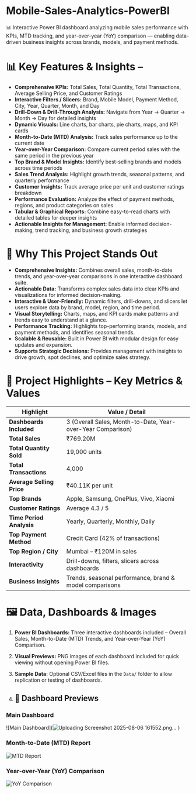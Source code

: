 # Mobile-Sales-Analytics-PowerBI
📊 Interactive Power BI dashboard analyzing mobile sales performance with KPIs, MTD tracking, and year-over-year (YoY) comparison — enabling data-driven business insights across brands, models, and payment methods.

# 📊 Key Features & Insights –

- **Comprehensive KPIs:** Total Sales, Total Quantity, Total Transactions, Average Selling Price, and Customer Ratings  
- **Interactive Filters / Slicers:** Brand, Mobile Model, Payment Method, City, Year, Quarter, Month, and Day  
- **Drill-Down & Drill-Through Analysis:** Navigate from Year → Quarter → Month → Day for detailed insights  
- **Dynamic Visuals:** Line charts, bar charts, pie charts, maps, and KPI cards  
- **Month-to-Date (MTD) Analysis:** Track sales performance up to the current date  
- **Year-over-Year Comparison:** Compare current period sales with the same period in the previous year  
- **Top Brand & Model Insights:** Identify best-selling brands and models across time periods  
- **Sales Trend Analysis:** Highlight growth trends, seasonal patterns, and quarterly performance  
- **Customer Insights:** Track average price per unit and customer ratings breakdown  
- **Performance Evaluation:** Analyze the effect of payment methods, regions, and product categories on sales  
- **Tabular & Graphical Reports:** Combine easy-to-read charts with detailed tables for deeper insights  
- **Actionable Insights for Management:** Enable informed decision-making, trend tracking, and business growth strategies


# 🌟 Why This Project Stands Out

- **Comprehensive Insights:** Combines overall sales, month-to-date trends, and year-over-year comparisons in one interactive dashboard suite.  
- **Actionable Data:** Transforms complex sales data into clear KPIs and visualizations for informed decision-making.  
- **Interactive & User-Friendly:** Dynamic filters, drill-downs, and slicers let users explore data by brand, model, region, and time period.  
- **Visual Storytelling:** Charts, maps, and KPI cards make patterns and trends easy to understand at a glance.  
- **Performance Tracking:** Highlights top-performing brands, models, and payment methods, and identifies seasonal trends.  
- **Scalable & Reusable:** Built in Power BI with modular design for easy updates and expansion.  
- **Supports Strategic Decisions:** Provides management with insights to drive growth, spot declines, and optimize sales strategy.

# 🚀 Project Highlights – Key Metrics & Values

| Highlight | Value / Detail |
|-----------|----------------|
| **Dashboards Included** | 3 (Overall Sales, Month-to-Date, Year-over-Year Comparison) |
| **Total Sales** | ₹769.20M |
| **Total Quantity Sold** | 19,000 units |
| **Total Transactions** | 4,000 |
| **Average Selling Price** | ₹40.11K per unit |
| **Top Brands** | Apple, Samsung, OnePlus, Vivo, Xiaomi |
| **Customer Ratings** | Average 4.3 / 5 |
| **Time Period Analysis** | Yearly, Quarterly, Monthly, Daily |
| **Top Payment Method** | Credit Card (42% of transactions) |
| **Top Region / City** | Mumbai – ₹120M in sales |
| **Interactivity** | Drill-downs, filters, slicers across dashboards |
| **Business Insights** | Trends, seasonal performance, brand & model comparisons |


# 🖼️ Data, Dashboards & Images

1. **Power BI Dashboards:** Three interactive dashboards included – Overall Sales, Month-to-Date (MTD) Trends, and Year-over-Year (YoY) Comparison.  
2. **Visual Previews:** PNG images of each dashboard included for quick viewing without opening Power BI files.  
3. **Sample Data:** Optional CSV/Excel files in the `Data/` folder to allow replication or testing of dashboards.

4. ## 📸 Dashboard Previews

### Main Dashboard
![Main Dashboard](![Uploading Screenshot 2025-08-06 161552.png…]()
)

### Month-to-Date (MTD) Report
![MTD Report](MTD_Report.png)

### Year-over-Year (YoY) Comparison
![YoY Comparison](YoY_Comparison.png)



